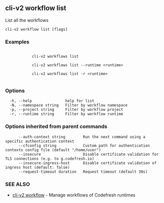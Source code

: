 ## cli-v2 workflow list

List all the workflows

```
cli-v2 workflow list [flags]
```

### Examples

```

            cli-v2 workflows list

            cli-v2 workflows list --runtime <runtime>

            cli-v2 workflows list -r <runtime>
        
```

### Options

```
  -h, --help               help for list
  -N, --namespace string   Filter by workflow namespace
  -p, --project string     Filter by workflow project
  -r, --runtime string     Filter by workflow runtime
```

### Options inherited from parent commands

```
      --auth-context string        Run the next command using a specific authentication context
      --cfconfig string            Custom path for authentication contexts config file (default "/home/user")
      --insecure                   Disable certificate validation for TLS connections (e.g. to g.codefresh.io)
      --insecure-ingress-host      Disable certificate validation of ingress host (default: false)
      --request-timeout duration   Request timeout (default 30s)
```

### SEE ALSO

* [cli-v2 workflow](cli-v2_workflow.md)	 - Manage workflows of Codefresh runtimes

